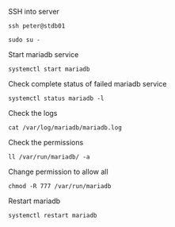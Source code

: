 SSH into server

```
ssh peter@stdb01
```

```
sudo su -
```

Start mariadb service

```
systemctl start mariadb
```

Check complete status of failed mariadb service

```
systemctl status mariadb -l
```


Check the logs

```
cat /var/log/mariadb/mariadb.log
``` 
Check the permissions

```
ll /var/run/mariadb/ -a
```

Change permission to allow all

```
chmod -R 777 /var/run/mariadb
```

Restart mariadb

```
systemctl restart mariadb
```